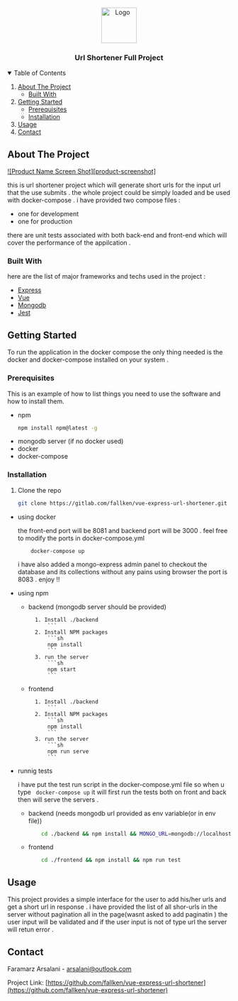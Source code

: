 <!-- PROJECT LOGO -->
<br />
<p align="center">
  <a href="https://gitlab.com/fallken">
    <img src="https://img1.apk.tools/img/xdN-HGo3E3cdDyq-d_5a-GbgH2VX72cIJlnAW4G5R1aiZXxbq_oeP0DqTl9jTo1B7J8=s150" alt="Logo" width="80" height="80">
  </a>

  <h3 align="center">Url Shortener Full Project</h3>



<!-- TABLE OF CONTENTS -->
<details open="open">
  <summary>Table of Contents</summary>
  <ol>
    <li>
      <a href="#about-the-project">About The Project</a>
      <ul>
        <li><a href="#built-with">Built With</a></li>
      </ul>
    </li>
    <li>
      <a href="#getting-started">Getting Started</a>
      <ul>
        <li><a href="#prerequisites">Prerequisites</a></li>
        <li><a href="#installation">Installation</a></li>
      </ul>
    </li>
    <li><a href="#usage">Usage</a></li>
    <li><a href="#contact">Contact</a></li>
  </ol>
</details>



<!-- ABOUT THE PROJECT -->
## About The Project

[![Product Name Screen Shot][product-screenshot]](https://example.com)

this is url shortener project which will generate short urls for the input url that the use submits .
the whole project could be simply loaded and be used with docker-compose . i have provided two compose files :
* one for development 
* one for production 

there are  unit tests associated with both back-end and front-end which will cover the performance of the appilcation . 

### Built With

here are the list of major frameworks and techs used in the project : 
* [Express](https://expressjs.com/)
* [Vue](https://vuejs.org/)
* [Mongodb](https://www.mongodb.com/)
* [Jest](https://jestjs.io/)



<!-- GETTING STARTED -->
## Getting Started

To run the application in the docker compose the only thing needed is the docker and docker-compose installed on your system .


### Prerequisites

This is an example of how to list things you need to use the software and how to install them.
* npm
  ```sh
  npm install npm@latest -g
  ```
* mongodb server (if no docker used)
* docker 
* docker-compose
### Installation

1. Clone the repo
    ```sh
    git clone https://gitlab.com/fallken/vue-express-url-shortener.git
    ```

* using docker

    the front-end port will be 8081 and backend port will be 3000 . feel free to modify the ports in docker-compose.yml 
    
    ```
        docker-compose up
    ```

    i have also added a mongo-express admin panel to checkout the database and its collections without any pains using browser
    the port is 8083 . enjoy !!
* using npm

    * backend (mongodb server should be provided)
            
            
            1. Install ./backend
                ```
            2. Install NPM packages
                ```sh
                npm install
                ```
            3. run the server
                ```sh
                npm start
                ```
    
    * frontend
            
            
            1. Install ./backend
                ```
            2. Install NPM packages
                ```sh
                npm install
                ```
            3. run the server
                ```sh
                npm run serve
                ```
* runnig tests 
  
   i have put the test run script in the docker-compose.yml file so when u type ` docker-compose up` it will first run the tests both on front and back then will serve the servers . 
   
  
    * backend (needs mongodb url provided as env variable(or in env file))
        ```sh
            cd ./backend && npm install && MONGO_URL=mongodb://localhost:27017 npm run test
        ```    

    * frontend 
        ```sh
            cd ./frontend && npm install && npm run test
        ```

<!-- USAGE EXAMPLES -->
## Usage

This project provides a simple interface for the user to add his/her urls and get a 
short url in response . 
i have provided the list of all shor-urls in the server without pagination  all in the page(wasnt asked to add paginatin )
the user input will be validated and if the user input is not of type url the server will retun error .

<!-- CONTACT -->
## Contact

Faramarz Arsalani - arsalani@outlook.com

Project Link: [https://github.com/fallken/vue-express-url-shortener](https://github.com/fallken/vue-express-url-shortener)
